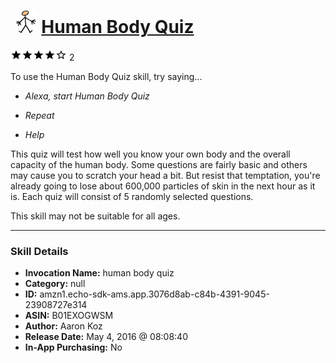 # &nbsp;<img src="skill_icon" alt="Human Body Quiz icon" width="36"> [Human Body Quiz](http://alexa.amazon.com/#skills/amzn1.echo-sdk-ams.app.3076d8ab-c84b-4391-9045-23908727e314)
![4 stars](../../images/ic_star_black_18dp_1x.png)![4 stars](../../images/ic_star_black_18dp_1x.png)![4 stars](../../images/ic_star_black_18dp_1x.png)![4 stars](../../images/ic_star_black_18dp_1x.png)![4 stars](../../images/ic_star_border_black_18dp_1x.png) 2

To use the Human Body Quiz skill, try saying...

* *Alexa, start Human Body Quiz*

* *Repeat*

* *Help*

This quiz will test how well you know your own body and the overall capacity of the human body.  Some questions are fairly basic and others may cause you to scratch your head a bit. But resist that temptation, you're already going to lose about 600,000 particles of skin in the next hour as it is. 
Each quiz will consist of 5 randomly selected questions.

This skill may not be suitable for all ages.

***

### Skill Details

* **Invocation Name:** human body quiz
* **Category:** null
* **ID:** amzn1.echo-sdk-ams.app.3076d8ab-c84b-4391-9045-23908727e314
* **ASIN:** B01EXOGWSM
* **Author:** Aaron Koz
* **Release Date:** May 4, 2016 @ 08:08:40
* **In-App Purchasing:** No
